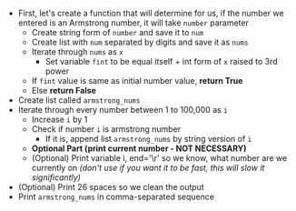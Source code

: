 * First, let's create a function that will determine for us, if the number we entered is an Armstrong number, it will take `number` parameter
    * Create string form of `number` and save it to `num`
    * Create list with `num` separated by digits and save it as `nums`
    * Iterate through `nums` as `x`
        * Set variable `fint` to be equal itself + int form of `x` raised to 3rd power
    * If `fint` value is same as initial number value, **return True**
    * Else **return False**
* Create list called `armstrong_nums`
* Iterate through every number between 1 to 100,000 as `i`
    * Increase `i` by 1
    * Check if number `i` is armstrong number
        * If it is, append list `armstrong_nums` by string version of `i`
    * **Optional Part (print current number - NOT NECESSARY)**
    * (Optional) Print variable i, end='\r' so we know, what number are we currently on *(don't use if you want it to be fast, this will slow it significantly)*
* (Optional) Print 26 spaces so we clean the output
* Print `armstrong_nums` in comma-separated sequence
